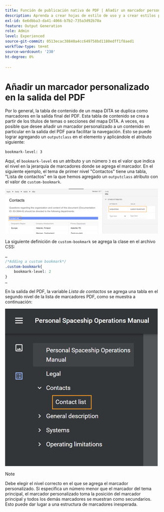 ```yaml
---
title: Función de publicación nativa de PDF | Añadir un marcador personalizado en la salida del PDF
description: Aprenda a crear hojas de estilo de uso y a crear estilos para el contenido.
exl-id: 6e6dbba3-da41-4066-b7b2-735a3d92b70a
feature: Output Generation
role: Admin
level: Experienced
source-git-commit: 0513ecac38840a4cc649758bd1180edff1f8aed1
workflow-type: tm+mt
source-wordcount: '230'
ht-degree: 0%

---
```


# Añadir un marcador personalizado en la salida del PDF

Por lo general, la tabla de contenido de un mapa DITA se duplica como marcadores en la salida final del PDF. Esta tabla de contenido se crea a partir de los títulos de temas o secciones del mapa DITA. A veces, es posible que desee añadir un marcador personalizado a un contenido en particular en la salida del PDF para facilitar la navegación. Esto se puede lograr agregando un `outputclass` en el elemento y aplicándole el atributo siguiente:

`bookmark-level: 3`

Aquí, el `bookmark-level` es un atributo y un número `3` es el valor que indica el nivel en la jerarquía de marcadores donde se agrega el marcador. En el siguiente ejemplo, el tema de primer nivel &quot;Contactos&quot; tiene una tabla, &quot;Lista de contactos&quot; en la que hemos agregado un `outputclass` atributo con el valor de `custom-bookmark`.


<img src="./assets/custom-bookmark-attribute.png" width="500">

La siguiente definición de `custom-bookmark` se agrega la clase en el archivo CSS:

```css
…
/*Adding a custom bookmark*/
.custom-bookmark{
    bookmark-level: 2
}
…
```

En la salida del PDF, la variable *Lista de contactos* se agrega una tabla en el segundo nivel de la lista de marcadores PDF, como se muestra a continuación:

<img src="./assets/custom-bookmark-in-pdf-output.png" width="500">

>[!NOTE]
>
>Debe elegir el nivel correcto en el que se agrega el marcador personalizado. Si especifica un número menor que el marcador del tema principal, el marcador personalizado toma la posición del marcador principal y todos los demás marcadores se muestran como secundarios. Esto puede dar lugar a una estructura de marcadores inesperada.
